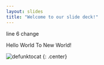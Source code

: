 ```yaml
---
layout: slides
title: "Welcome to our slide deck!"
---
```



line 6 change

Hello World To New World!



![defunktocat](https://octodex.github.com/images/defunktocat.png)
{: .center}
